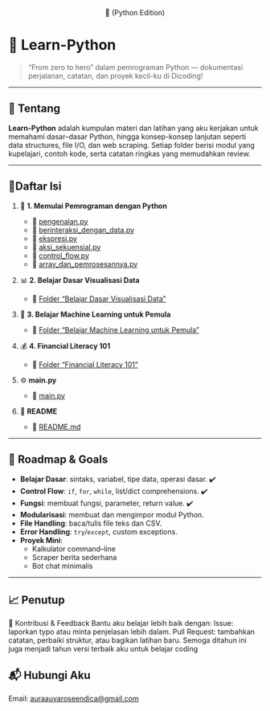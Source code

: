 <div align="center" font-size="20px">
🚀 (Python Edition)
</div>

# 🐍 Learn-Python
 
> “From zero to hero” dalam pemrograman Python — dokumentasi perjalanan, catatan, dan proyek kecil-ku di Dicoding!

---


## 📖 Tentang

**Learn-Python** adalah kumpulan materi dan latihan yang aku kerjakan untuk memahami dasar–dasar Python, hingga konsep-konsep lanjutan seperti data structures, file I/O, dan web scraping. Setiap folder berisi modul yang kupelajari, contoh kode, serta catatan ringkas yang memudahkan review.

---


## 📑Daftar Isi

  1. 📘 **1. Memulai Pemrograman dengan Python**  
     - 📄 [pengenalan.py](./1.%20Memulai%20Pemrograman%20dengan%20Python/pengenalan.py)  
     - 📄 [berinteraksi_dengan_data.py](./1.%20Memulai%20Pemrograman%20dengan%20Python/berinteraksi_dengan_data.py)  
     - 📄 [ekspresi.py](./1.%20Memulai%20Pemrograman%20dengan%20Python/ekspresi.py)  
     - 📄 [aksi_sekuensial.py](./1.%20Memulai%20Pemrograman%20dengan%20Python/aksi_sekuensial.py)  
     - 📄 [control_flow.py](./1.%20Memulai%20Pemrograman%20dengan%20Python/control_flow.py)  
     - 📄 [array_dan_pemrosesannya.py](./1.%20Memulai%20Pemrograman%20dengan%20Python/array_dan_pemrosesannya.py)  

  2. 📊 **2. Belajar Dasar Visualisasi Data**  
     - 📂 [Folder “Belajar Dasar Visualisasi Data”](./2.%20Belajar%20Dasar%20Visualisasi%20Data)  

  3. 🤖 **3. Belajar Machine Learning untuk Pemula**  
     - 📂 [Folder “Belajar Machine Learning untuk Pemula”](./3.%20Belajar%20Machine%20Learning%20untuk%20Pemula)  

  4. 💰 **4. Financial Literacy 101**  
     - 📂 [Folder “Financial Literacy 101”](./4.%20Financial%20Literacy%20101)  

  5. ⚙️ **main.py**  
     - 📄 [main.py](./main.py)  

  6. 📘 **README**  
     - 📄 [README.md](./README.md)  

---

## 🎯 Roadmap & Goals

- **Belajar Dasar**: sintaks, variabel, tipe data, operasi dasar. ✔️  
- **Control Flow**: `if`, `for`, `while`, list/dict comprehensions. ✔️  
- **Fungsi**: membuat fungsi, parameter, return value. ✔️  
- **Modularisasi**: membuat dan mengimpor modul Python.  
- **File Handling**: baca/tulis file teks dan CSV.  
- **Error Handling**: `try`/`except`, custom exceptions.  
- **Proyek Mini**:  
  - Kalkulator command–line  
  - Scraper berita sederhana  
  - Bot chat minimalis  

---

## 📈 Penutup
🤝 Kontribusi & Feedback
Bantu aku belajar lebih baik dengan:
Issue: laporkan typo atau minta penjelasan lebih dalam.
Pull Request: tambahkan catatan, perbaiki struktur, atau bagikan latihan baru.
Semoga ditahun ini juga menjadi tahun versi terbaik aku untuk belajar coding

## 📬 Hubungi Aku
Email: auraauvaroseendica@gmail.com
